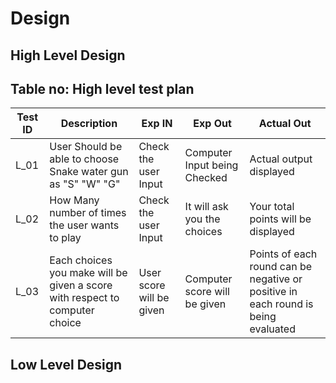 # Design

## High Level Design 
## Table no: High level test plan

| **Test ID** |                 **Description**                              |  **Exp IN**            | **Exp Out**                  | **Actual Out**                           |   
|-------------|--------------------------------------------------------------|------------------------|------------------------------|------------------------------------------| 
|  L_01       |  User Should be able to choose Snake water gun as "S" "W" "G"|Check the user Input    | Computer Input being Checked | Actual output displayed                  |
|  L_02       |  How Many number of times the user wants to play             |Check the user Input    | It will ask you the choices  | Your total points will be displayed      |
|  L_03       |  Each choices you make will be given a score with respect to computer choice |User score will be given| Computer score will be given | Points of each round can be                                                                                                                               negative or positive in each round is being evaluated|

## Low Level Design 
